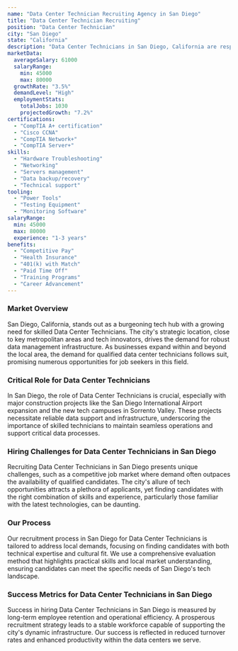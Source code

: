 ```yaml
---
name: "Data Center Technician Recruiting Agency in San Diego"
title: "Data Center Technician Recruiting"
position: "Data Center Technician"
city: "San Diego"
state: "California"
description: "Data Center Technicians in San Diego, California are responsible for maintaining data center equipment, troubleshooting issues, and ensuring efficient operations."
marketData:
  averageSalary: 61000
  salaryRange:
    min: 45000
    max: 80000
  growthRate: "3.5%"
  demandLevel: "High"
  employmentStats:
    totalJobs: 1030
    projectedGrowth: "7.2%"
certifications:
  - "CompTIA A+ certification"
  - "Cisco CCNA"
  - "CompTIA Network+"
  - "CompTIA Server+"
skills:
  - "Hardware Troubleshooting"
  - "Networking"
  - "Servers management"
  - "Data backup/recovery"
  - "Technical support"
tooling:
  - "Power Tools"
  - "Testing Equipment"
  - "Monitoring Software"
salaryRange:
  min: 45000
  max: 80000
  experience: "1-3 years"
benefits:
  - "Competitive Pay"
  - "Health Insurance"
  - "401(k) with Match"
  - "Paid Time Off"
  - "Training Programs"
  - "Career Advancement"
---
```


### Market Overview
San Diego, California, stands out as a burgeoning tech hub with a growing need for skilled Data Center Technicians. The city's strategic location, close to key metropolitan areas and tech innovators, drives the demand for robust data management infrastructure. As businesses expand within and beyond the local area, the demand for qualified data center technicians follows suit, promising numerous opportunities for job seekers in this field.

### Critical Role for Data Center Technicians
In San Diego, the role of Data Center Technicians is crucial, especially with major construction projects like the San Diego International Airport expansion and the new tech campuses in Sorrento Valley. These projects necessitate reliable data support and infrastructure, underscoring the importance of skilled technicians to maintain seamless operations and support critical data processes.

### Hiring Challenges for Data Center Technicians in San Diego
Recruiting Data Center Technicians in San Diego presents unique challenges, such as a competitive job market where demand often outpaces the availability of qualified candidates. The city's allure of tech opportunities attracts a plethora of applicants, yet finding candidates with the right combination of skills and experience, particularly those familiar with the latest technologies, can be daunting.

### Our Process
Our recruitment process in San Diego for Data Center Technicians is tailored to address local demands, focusing on finding candidates with both technical expertise and cultural fit. We use a comprehensive evaluation method that highlights practical skills and local market understanding, ensuring candidates can meet the specific needs of San Diego's tech landscape.

### Success Metrics for Data Center Technicians in San Diego
Success in hiring Data Center Technicians in San Diego is measured by long-term employee retention and operational efficiency. A prosperous recruitment strategy leads to a stable workforce capable of supporting the city's dynamic infrastructure. Our success is reflected in reduced turnover rates and enhanced productivity within the data centers we serve.